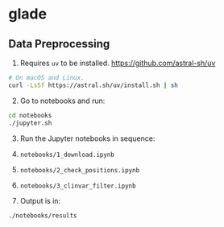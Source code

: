 # glade

## Data Preprocessing
1. Requires `uv` to be installed.
https://github.com/astral-sh/uv

```bash
# On macOS and Linux.
curl -LsSf https://astral.sh/uv/install.sh | sh
```

2. Go to notebooks and run:  
```bash
cd notebooks
./jupyter.sh
```

3. Run the Jupyter notebooks in sequence:
1. `notebooks/1_download.ipynb`
2. `notebooks/2_check_positions.ipynb`
3. `notebooks/3_clinvar_filter.ipynb`

4. Output is in:  
```bash
./notebooks/results
```